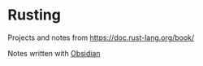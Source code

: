 # Rusting

Projects and notes from https://doc.rust-lang.org/book/

Notes written with [Obsidian](http://obsidian.md/)